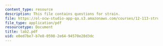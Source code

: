 ```yaml
---
content_type: resource
description: This file contains questions for strain.
file: https://ol-ocw-studio-app-qa.s3.amazonaws.com/courses/12-113-structural-geology-fall-2005/e0ed7be7b7e805982e6494570e28d3dc_lab2.pdf
file_type: application/pdf
resourcetype: Document
title: lab2.pdf
uid: e0ed7be7-b7e8-0598-2e64-94570e28d3dc
---
```

